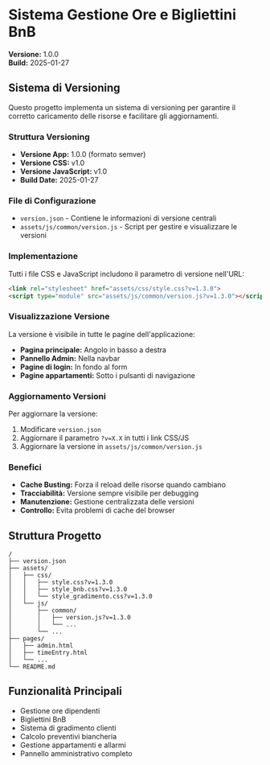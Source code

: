 # Sistema Gestione Ore e Bigliettini BnB

**Versione:** 1.0.0  
**Build:** 2025-01-27

## Sistema di Versioning

Questo progetto implementa un sistema di versioning per garantire il corretto caricamento delle risorse e facilitare gli aggiornamenti.

### Struttura Versioning

- **Versione App:** 1.0.0 (formato semver)
- **Versione CSS:** v1.0
- **Versione JavaScript:** v1.0
- **Build Date:** 2025-01-27

### File di Configurazione

- `version.json` - Contiene le informazioni di versione centrali
- `assets/js/common/version.js` - Script per gestire e visualizzare le versioni

### Implementazione

Tutti i file CSS e JavaScript includono il parametro di versione nell'URL:
```html
<link rel="stylesheet" href="assets/css/style.css?v=1.3.0">
<script type="module" src="assets/js/common/version.js?v=1.3.0"></script>
```

### Visualizzazione Versione

La versione è visibile in tutte le pagine dell'applicazione:
- **Pagina principale:** Angolo in basso a destra
- **Pannello Admin:** Nella navbar
- **Pagine di login:** In fondo al form
- **Pagine appartamenti:** Sotto i pulsanti di navigazione

### Aggiornamento Versioni

Per aggiornare la versione:

1. Modificare `version.json`
2. Aggiornare il parametro `?v=X.X` in tutti i link CSS/JS
3. Aggiornare la versione in `assets/js/common/version.js`

### Benefici

- **Cache Busting:** Forza il reload delle risorse quando cambiano
- **Tracciabilità:** Versione sempre visibile per debugging
- **Manutenzione:** Gestione centralizzata delle versioni
- **Controllo:** Evita problemi di cache del browser

## Struttura Progetto

```
/
├── version.json
├── assets/
│   ├── css/
│   │   ├── style.css?v=1.3.0
│   │   ├── style_bnb.css?v=1.3.0
│   │   └── style_gradimento.css?v=1.3.0
│   └── js/
│       ├── common/
│       │   ├── version.js?v=1.3.0
│       │   └── ...
│       └── ...
├── pages/
│   ├── admin.html
│   ├── timeEntry.html
│   └── ...
└── README.md
```

## Funzionalità Principali

- Gestione ore dipendenti
- Bigliettini BnB
- Sistema di gradimento clienti
- Calcolo preventivi biancheria
- Gestione appartamenti e allarmi
- Pannello amministrativo completo